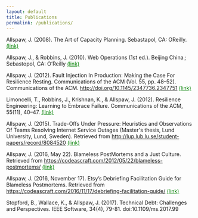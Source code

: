 ```yaml
---
layout: default
title: Publications
permalink: /publications/
---
```



Allspaw, J. (2008). The Art of Capacity Planning. Sebastapol, CA: OReilly. <a href="https://shop.oreilly.com/product/9780596518585.do" style="color:green" target="_blank">(link)</a>

Allspaw, J., & Robbins, J. (2010). Web Operations (1st ed.). Beijing China ; Sebastopol, CA: O’Reilly <a href="https://shop.oreilly.com/product/0636920000136.do" style="color:green" target="_blank">(link)</a>

Allspaw, J. (2012). Fault Injection In Production: Making the Case For Resilience Resting. Communications of the ACM (Vol. 55, pp. 48–52). Communications of the ACM. http://doi.org/10.1145/2347736.2347751 <a href="http://queue.acm.org/detail.cfm?id=2353017" style="color:green" target="_blank">(link)</a>

Limoncelli, T., Robbins, J., Krishnan, K., & Allspaw, J. (2012). Resilience Engineering: Learning to Embrace Failure. Communications of the ACM, 55(11), 40–47. <a href="http://queue.acm.org/detail.cfm?id=2371297" style="color:green" target="_blank">(link)</a>

Allspaw, J. (2015). Trade-Offs Under Pressure: Heuristics and Observations Of Teams Resolving Internet Service Outages (Master's thesis, Lund University, Lund, Sweden). Retrieved from http://lup.lub.lu.se/student-papers/record/8084520 <a href="http://lup.lub.lu.se/student-papers/record/8084520" style="color:green" target="_blank">(link)</a>

Allspaw, J. (2016, May 22). Blameless PostMortems and a Just Culture. Retrieved from https://codeascraft.com/2012/05/22/blameless-postmortems/ <a href="https://codeascraft.com/2012/05/22/blameless-postmortems" style="color:green" target="_blank">(link)</a>

Allspaw, J. (2016, November 17). Etsy’s Debriefing Facilitation Guide for Blameless Postmortems. Retrieved from https://codeascraft.com/2016/11/17/debriefing-facilitation-guide/ <a href="https://codeascraft.com/2016/11/17/debriefing-facilitation-guide/" style="color:green" target="_blank">(link)</a>

Stopford, B., Wallace, K., & Allspaw, J. (2017). Technical Debt: Challenges and Perspectives. IEEE Software, 34(4), 79-81. doi:10.1109/ms.2017.99

